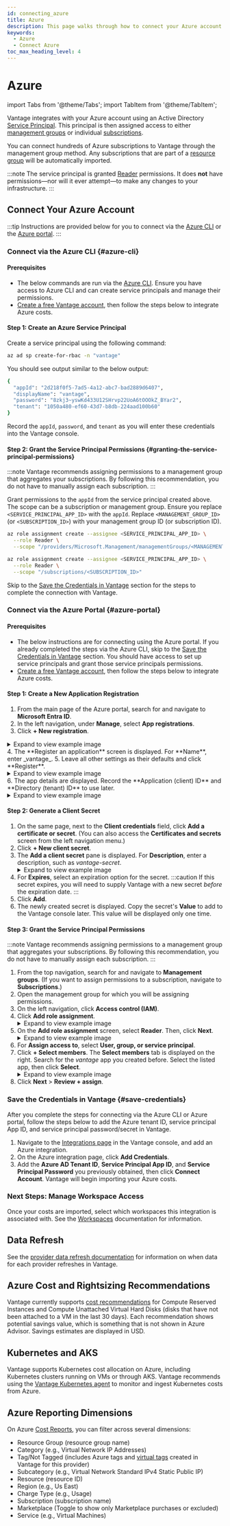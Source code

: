 ```yaml
---
id: connecting_azure
title: Azure
description: This page walks through how to connect your Azure account to Vantage.
keywords:
  - Azure
  - Connect Azure
toc_max_heading_level: 4
---
```


# Azure

import Tabs from '@theme/Tabs';
import TabItem from '@theme/TabItem';

Vantage integrates with your Azure account using an Active Directory [Service Principal](https://learn.microsoft.com/en-us/azure/active-directory/fundamentals/service-accounts-principal). This principal is then assigned access to either [management groups](https://learn.microsoft.com/en-us/azure/governance/management-groups/overview) or individual [subscriptions](https://learn.microsoft.com/en-us/azure/cloud-adoption-framework/ready/landing-zone/design-area/resource-org-subscriptions).

You can connect hundreds of Azure subscriptions to Vantage through the management group method. Any subscriptions that are part of a [resource group](https://learn.microsoft.com/en-us/azure/azure-resource-manager/management/manage-resource-groups-portal) will be automatically imported.

:::note
The service principal is granted [Reader](https://learn.microsoft.com/en-us/azure/role-based-access-control/built-in-roles#reader) permissions. It does **not** have permissions—nor will it ever attempt—to make any changes to your infrastructure.
:::

## Connect Your Azure Account 

:::tip
Instructions are provided below for you to connect via the [Azure CLI](/connecting_azure#azure-cli) or the [Azure portal](/connecting_azure#azure-portal).
:::

### Connect via the Azure CLI {#azure-cli}

#### Prerequisites

- The below commands are run via the [Azure CLI](https://learn.microsoft.com/en-us/cli/azure/?view=azure-cli-latest). Ensure you have access to Azure CLI and can create service principals and manage their permissions. 
- [Create a free Vantage account](https://console.vantage.sh/signup), then follow the steps below to integrate Azure costs.

#### Step 1: Create an Azure Service Principal

Create a service principal using the following command: 

```bash
az ad sp create-for-rbac -n "vantage"
```

You should see output similar to the below output:

```bash
{
  "appId": "2d218f0f5-7ad5-4a12-abc7-bad2889d6407",
  "displayName": "vantage",
  "password": "8zkj3~yswKd433U12SHrvp22UoA6tOOOkZ_BYar2",
  "tenant": "1050a480-ef60-43d7-b8db-224aad100b60"
}
```

Record the `appId`, `password`, and `tenant` as you will enter these credentials into the Vantage console.

#### Step 2: Grant the Service Principal Permissions {#granting-the-service-principal-permissions}

:::note
Vantage recommends assigning permissions to a management group that aggregates your subscriptions. By following this recommendation, you do not have to manually assign each subscription.
:::

Grant permissions to the `appId` from the service principal created above. The scope can be a subscription or management group. Ensure you replace `<SERVICE_PRINCIPAL_APP_ID>` with the `appId`. Replace `<MANAGEMENT_GROUP_ID>` (or `<SUBSCRIPTION_ID>`) with your management group ID (or subscription ID). 

<Tabs>
  <TabItem value="management-group" label="Management Group" default>

  ```bash
  az role assignment create --assignee <SERVICE_PRINCIPAL_APP_ID> \
    --role Reader \
    --scope "/providers/Microsoft.Management/managementGroups/<MANAGEMENT_GROUP_ID>"
  ```
  </TabItem>
  <TabItem value="subscription" label="Subscription">

  ```bash
  az role assignment create --assignee <SERVICE_PRINCIPAL_APP_ID> \
    --role Reader \
    --scope "/subscriptions/<SUBSCRIPTION_ID>"
  ```

  </TabItem>
</Tabs>

Skip to the [Save the Credentials in Vantage](/connecting_azure#save-credentials) section for the steps to complete the connection with Vantage.


### Connect via the Azure Portal {#azure-portal}

#### Prerequisites

- The below instructions are for connecting using the Azure portal. If you already completed the steps via the Azure CLI, skip to the [Save the Credentials in Vantage](/connecting_azure#save-credentials) section. You should have access to set up service principals and grant those service principals permissions. 
- [Create a free Vantage account](https://console.vantage.sh/signup), then follow the steps below to integrate Azure costs.

#### Step 1: Create a New Application Registration

 1. From the main page of the Azure portal, search for and navigate to **Microsoft Entra ID**. 
 2. In the left navigation, under **Manage**, select **App registrations**.
 3. Click **+ New registration**. 
  <details><summary>Expand to view example image</summary>
   <div>
   <img alt="Azure portal with App Registration menu option selected" width="100%" src="/img/connect-azure/azure-new-app-registration.png"/> </div>
   </details>
 4. The **Register an application** screen is displayed. For **Name**, enter _vantage_.
 5. Leave all other settings as their defaults and click **Register**. 
   <details><summary>Expand to view example image</summary>
   <div>
   <img alt="Azure portal the Register an application screen and vantage entered as app name" width="100%" src="/img/connect-azure/azure-register-app.png"/> </div>
   </details>
 6. The app details are displayed. Record the **Application (client) ID** and **Directory (tenant) ID** to use later.
   <details><summary>Expand to view example image</summary>
   <div>
   <img alt="Azure portal with the client ID and tenant ID displayed and highlighted" width="100%" src="/img/connect-azure/azure-app-ids.png"/> </div>
   </details>

#### Step 2: Generate a Client Secret

1. On the same page, next to the **Client credentials** field, click **Add a certificate or secret**. (You can also access the **Certificates and secrets** screen from the left navigation menu.)
2. Click **+ New client secret**. 
3. The **Add a client secret** pane is displayed. For **Description**, enter a description, such as _vantage-secret_. 
   <details><summary>Expand to view example image</summary>
   <div>
   <img alt="Azure portal with the Azure client secret window open and a new secreted created called vantage-secret" width="100%" src="/img/connect-azure/azure-client-secret.png"/> </div>
   </details>
4. For **Expires**, select an expiration option for the secret.
  :::caution
  If this secret expires, you will need to supply Vantage with a new secret _before_ the expiration date.
  :::
1. Click **Add**.
2. The newly created secret is displayed. Copy the secret's **Value** to add to the Vantage console later. This value will be displayed only one time.

#### Step 3: Grant the Service Principal Permissions 

:::note
Vantage recommends assigning permissions to a management group that aggregates your subscriptions. By following this recommendation, you do not have to manually assign each subscription.
:::

1. From the top navigation, search for and navigate to **Management groups**. (If you want to assign permissions to a subscription, navigate to **Subscriptions**.)
2. Open the management group for which you will be assigning permissions.  
3. On the left navigation, click **Access control (IAM)**. 
4. Click **Add role assignment**. 
   <details><summary>Expand to view example image</summary>
   <div>
   <img alt="Azure portal with management group window open. The Access control tab is highlighted." width="100%" src="/img/connect-azure/azure-add-role-assign.png"/> </div>
   </details>
5. On the **Add role assignment** screen, select **Reader**. Then, click **Next**. 
   <details><summary>Expand to view example image</summary>
   <div>
   <img alt="Azure portal with Reader role highlighted" width="100%" src="/img/connect-azure/azure-add-reader-role.png"/> </div>
   </details>
6. For **Assign access to**, select **User, group, or service principal**.
7. Click **+ Select members**. The **Select members** tab is displayed on the right. Search for the _vantage_ app you created before. Select the listed app, then click **Select**.
   <details><summary>Expand to view example image</summary>
   <div>
   <img alt="Azure portal with Add role assignment window displayed" width="100%" src="/img/connect-azure/azure-add-role-assignment.png"/> </div>
   </details>
8. Click **Next** > **Review + assign**. 


### Save the Credentials in Vantage {#save-credentials}

After you complete the steps for connecting via the Azure CLI or Azure portal, follow the steps below to add the Azure tenant ID, service principal App ID, and service principal password/secret in Vantage. 

1. Navigate to the [Integrations page](https://console.vantage.sh/settings/integrations) in the Vantage console, and add an Azure integration.
2. On the Azure integration page, click **Add Credentials**. 
3. Add the **Azure AD Tenant ID**, **Service Principal App ID**, and **Service Principal Password** you previously obtained, then click **Connect Account**. Vantage will begin importing your Azure costs. 

### Next Steps: Manage Workspace Access

Once your costs are imported, select which workspaces this integration is associated with. See the [Workspaces](/workspaces#integration-workspace) documentation for information.

## Data Refresh

See the [provider data refresh documentation](/provider_data_refresh) for information on when data for each provider refreshes in Vantage.

## Azure Cost and Rightsizing Recommendations

Vantage currently supports [cost recommendations](/cost_recommendations) for Compute Reserved Instances and Compute Unattached Virtual Hard Disks (disks that have not been attached to a VM in the last 30 days). Each recommendation shows potential savings value, which is something that is not shown in Azure Advisor. Savings estimates are displayed in USD.

## Kubernetes and AKS

Vantage supports Kubernetes cost allocation on Azure, including Kubernetes clusters running on VMs or through AKS. Vantage recommends using the [Vantage Kubernetes agent](/kubernetes_agent) to monitor and ingest Kubernetes costs from Azure.

## Azure Reporting Dimensions

On Azure [Cost Reports](/cost_reports), you can filter across several dimensions:

- Resource Group (resource group name)
- Category (e.g., Virtual Network IP Addresses)
- Tag/Not Tagged (includes Azure tags and [virtual tags](/virtual_tagging) created in Vantage for this provider)
- Subcategory (e.g., Virtual Network Standard IPv4 Static Public IP)
- Resource (resource ID)
- Region (e.g., Us East)
- Charge Type (e.g., Usage)
- Subscription (subscription name)
- Marketplace (Toggle to show only Marketplace purchases or excluded) 
- Service (e.g., Virtual Machines)
